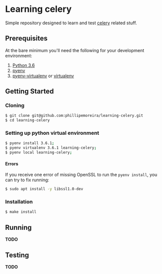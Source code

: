 # Learning celery
Simple repository designed to learn and test [celery](http://docs.celeryproject.org) related stuff.

## Prerequisites

At the bare minimum you'll need the following for your development environment:

1. [Python 3.6](http://www.python.org/)
2. [pyenv](https://github.com/pyenv/pyenv)
3. [pyenv-virtualenv](https://github.com/pyenv/pyenv-virtualenv) or [virtualenv](https://python-guide.readthedocs.org/en/latest/dev/virtualenvs/#virtualenv)

## Getting Started

### Cloning

```bash
$ git clone git@github.com:phillipemoreira/learning-celery.git
$ cd learning-celery
```

### Setting up python virtual environment

```bash
$ pyenv install 3.6.1;
$ pyenv virtualenv 3.6.1 learning-celery;
$ pyenv local learning-celery;
```

#### Errors

If you receive one error of missing OpenSSL to run the `pyenv install`, you can try to fix running:

```bash
$ sudo apt install -y libssl1.0-dev
```

### Installation

```bash
$ make install
```

## Running

**TODO**

## Testing

**TODO**